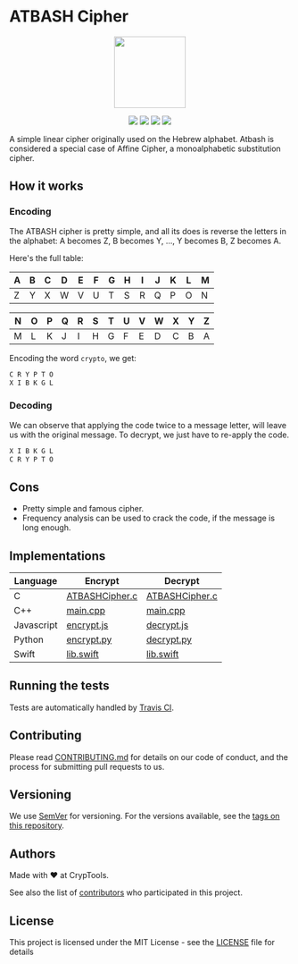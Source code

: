 # ATBASH Cipher
<p align="center">
<!-- replace image by project Image -->
<img height="128" src="https://cryptools.github.io/img/atbash.svg">
</p>
<p align="center">
<img src="https://cryptools.github.io/img/status/implemented.svg">
<img src="https://img.shields.io/travis/CrypTools/ATBASHCipher.svg">
<img src="https://img.shields.io/github/license/Cryptools/ATBASHCipher.svg">
<img src="https://img.shields.io/github/contributors/Cryptools/ATBASHCipher.svg">
</p>

A simple linear cipher originally used on the Hebrew alphabet.
Atbash is considered a special case of Affine Cipher, a monoalphabetic substitution cipher.

## How it works

### Encoding

The ATBASH cipher is pretty simple, and all its does is reverse the letters in the alphabet: A becomes Z, B becomes Y, ..., Y becomes B, Z becomes A.

Here's the full table:

| A | B | C | D | E | F | G | H | I | J | K | L | M |
|---|---|---|---|---|---|---|---|---|---|---|---|---|
| Z | Y | X | W | V | U | T | S | R | Q | P | O | N |

| N | O | P | Q | R | S | T | U | V | W | X | Y | Z |
|---|---|---|---|---|---|---|---|---|---|---|---|---|
| M | L | K | J | I | H | G | F | E | D | C | B | A |

Encoding the word `crypto`, we get:

```txt
C R Y P T O
X I B K G L
```

### Decoding

We can observe that applying the code twice to a message letter, will leave us with the original message. To decrypt, we just have to re-apply the code.

```txt
X I B K G L
C R Y P T O
```

## Cons

* Pretty simple and famous cipher.
* Frequency analysis can be used to crack the code, if the message is long enough.

## Implementations

|    Language    |              Encrypt               |              Decrypt               |
|----------------|------------------------------------|------------------------------------|
|   C            |  [ATBASHCipher.c](c/ATBASHCipher.c)|  [ATBASHCipher.c](c/ATBASHCipher.c)|
|   C++          |  [main.cpp](cpp/main.cpp)          |  [main.cpp](cpp/main.cpp)          |
|   Javascript   |  [encrypt.js](js/encrypt.js)       |  [decrypt.js](js/decrypt.js)       |
|   Python       |  [encrypt.py](py/encrypt-v2.py)    |  [decrypt.py](py/decrypt-v2.py)    |
|   Swift        |  [lib.swift](swift/lib.swift)      |  [lib.swift](swift/lib.swift)      |

## Running the tests

Tests are automatically handled by [Travis CI](https://travis-ci.org/CrypTools/ATBASHCipher/).

## Contributing

Please read [CONTRIBUTING.md](https://github.com/CrypTools/cryptools.github.io/blob/master/CONTRIBUTING.md) for details on our code of conduct, and the process for submitting pull requests to us.

## Versioning

We use [SemVer](http://semver.org/) for versioning. For the versions available, see the [tags on this repository](https://github.com/CrypTools/ATBASHCipher/tags).

## Authors

Made with ❤️ at CrypTools.

See also the list of [contributors](https://github.com/CrypTools/ATBASHCipher/contributors) who participated in this project.

## License

This project is licensed under the MIT License - see the [LICENSE](LICENSE) file for details
